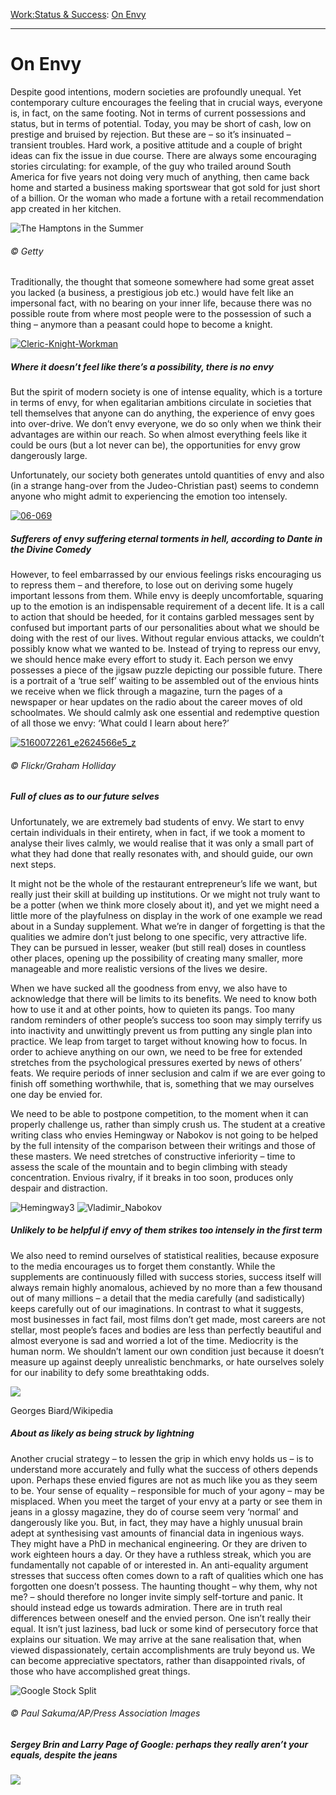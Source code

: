[Work:](https://www.theschooloflife.com/thebookoflife/category/work/)[Status & Success](https://www.theschooloflife.com/thebookoflife/category/work/status-and-success/): [On Envy](https://www.theschooloflife.com/thebookoflife/what-to-do-about-the-envy-were-all-quietly-dying-from-inside/)

* * *

# On Envy

Despite good intentions, modern societies are profoundly unequal. Yet contemporary culture encourages the feeling that in crucial ways, everyone is, in fact, on the same footing. Not in terms of current possessions and status, but in terms of potential. Today, you may be short of cash, low on prestige and bruised by rejection. But these are – so it’s insinuated – transient troubles. Hard work, a positive attitude and a couple of bright ideas can fix the issue in due course. There are always some encouraging stories circulating: for example, of the guy who trailed around South America for five years not doing very much of anything, then came back home and started a business making sportswear that got sold for just short of a billion. Or the woman who made a fortune with a retail recommendation app created in her kitchen.

![The Hamptons in the Summer](https://www.theschooloflife.com/thebookoflife/wp-content/uploads/2014/09/1603649-1.jpg)

###### © Getty

Traditionally, the thought that someone somewhere had some great asset you lacked (a business, a prestigious job etc.) would have felt like an impersonal fact, with no bearing on your inner life, because there was no possible route from where most people were to the possession of such a thing – anymore than a peasant could hope to become a knight.

[![Cleric-Knight-Workman](https://www.theschooloflife.com/thebookoflife/wp-content/uploads/2014/10/Cleric-Knight-Workman1.jpg)](http://www.thebookoflife.org/wp-content/uploads/2014/10/Cleric-Knight-Workman1.jpg)

##### Where it doesn’t feel like there’s a possibility, there is no envy

But the spirit of modern society is one of intense equality, which is a torture in terms of envy, for when egalitarian ambitions circulate in societies that tell themselves that anyone can do anything, the experience of envy goes into over-drive. We don’t envy everyone, we do so only when we think their advantages are within our reach. So when almost everything feels like it could be ours (but a lot never can be), the opportunities for envy grow dangerously large.

Unfortunately, our society both generates untold quantities of envy and also (in a strange hang-over from the Judeo-Christian past) seems to condemn anyone who might admit to experiencing the emotion too intensely.

[![06-069](https://www.theschooloflife.com/thebookoflife/wp-content/uploads/2014/10/06-069.jpg)](http://www.thebookoflife.org/wp-content/uploads/2014/10/06-069.jpg)

##### Sufferers of envy suffering eternal torments in hell, according to Dante in the Divine Comedy

However, to feel embarrassed by our envious feelings risks encouraging us to repress them – and therefore, to lose out on deriving some hugely important lessons from them. While envy is deeply uncomfortable, squaring up to the emotion is an indispensable requirement of a decent life. It is a call to action that should be heeded, for it contains garbled messages sent by confused but important parts of our personalities about what we should be doing with the rest of our lives. Without regular envious attacks, we couldn’t possibly know what we wanted to be. Instead of trying to repress our envy, we should hence make every effort to study it. Each person we envy possesses a piece of the jigsaw puzzle depicting our possible future. There is a portrait of a ‘true self’ waiting to be assembled out of the envious hints we receive when we flick through a magazine, turn the pages of a newspaper or hear updates on the radio about the career moves of old schoolmates. We should calmly ask one essential and redemptive question of all those we envy: ‘What could I learn about here?’

[![5160072261_e2624566e5_z](https://www.theschooloflife.com/thebookoflife/wp-content/uploads/2014/10/5160072261_e2624566e5_z.jpg)](http://www.thebookoflife.org/wp-content/uploads/2014/10/5160072261_e2624566e5_z.jpg)

###### © Flickr/Graham Holliday

##### Full of clues as to our future selves

Unfortunately, we are extremely bad students of envy. We start to envy certain individuals in their entirety, when in fact, if we took a moment to analyse their lives calmly, we would realise that it was only a small part of what they had done that really resonates with, and should guide, our own next steps.

It might not be the whole of the restaurant entrepreneur’s life we want, but really just their skill at building up institutions. Or we might not truly want to be a potter (when we think more closely about it), and yet we might need a little more of the playfulness on display in the work of one example we read about in a Sunday supplement. What we’re in danger of forgetting is that the qualities we admire don’t just belong to one specific, very attractive life. They can be pursued in lesser, weaker (but still real) doses in countless other places, opening up the possibility of creating many smaller, more manageable and more realistic versions of the lives we desire.

When we have sucked all the goodness from envy, we also have to acknowledge that there will be limits to its benefits. We need to know both how to use it and at other points, how to quieten its pangs. Too many random reminders of other people’s success too soon may simply terrify us into inactivity and unwittingly prevent us from putting any single plan into practice. We leap from target to target without knowing how to focus. In order to achieve anything on our own, we need to be free for extended stretches from the psychological pressures exerted by news of others’ feats. We require periods of inner seclusion and calm if we are ever going to finish off something worthwhile, that is, something that we may ourselves one day be envied for.

We need to be able to postpone competition, to the moment when it can properly challenge us, rather than simply crush us. The student at a creative writing class who envies Hemingway or Nabokov is not going to be helped by the full intensity of the comparison between their writings and those of these masters. We need stretches of constructive inferiority – time to assess the scale of the mountain and to begin climbing with steady concentration. Envious rivalry, if it breaks in too soon, produces only despair and distraction.

![Hemingway3](https://www.theschooloflife.com/thebookoflife/wp-content/uploads/2014/09/Hemingway3.jpg) ![Vladimir_Nabokov](https://www.theschooloflife.com/thebookoflife/wp-content/uploads/2014/09/Vladimir_Nabokov.jpg)

##### Unlikely to be helpful if envy of them strikes too intensely in the first term

We also need to remind ourselves of statistical realities, because exposure to the media encourages us to forget them constantly. While the supplements are continuously filled with success stories, success itself will always remain highly anomalous, achieved by no more than a few thousand out of many millions – a detail that the media carefully (and sadistically) keeps carefully out of our imaginations. In contrast to what it suggests, most businesses in fact fail, most films don’t get made, most careers are not stellar, most people’s faces and bodies are less than perfectly beautiful and almost everyone is sad and worried a lot of the time. Mediocrity is the human norm. We shouldn’t lament our own condition just because it doesn’t measure up against deeply unrealistic benchmarks, or hate ourselves solely for our inability to defy some breathtaking odds.

 ![](https://www.theschooloflife.com/thebookoflife/wp-content/uploads/2014/10/Angelina_Jolie_Brad_Pitt_Cannes.jpg)

Georges Biard/Wikipedia

##### About as likely as being struck by lightning

Another crucial strategy – to lessen the grip in which envy holds us – is to understand more accurately and fully what the success of others depends upon. Perhaps these envied figures are not as much like you as they seem to be. Your sense of equality – responsible for much of your agony – may be misplaced. When you meet the target of your envy at a party or see them in jeans in a glossy magazine, they do of course seem very ‘normal’ and dangerously like you. But, in fact, they may have a highly unusual brain adept at synthesising vast amounts of financial data in ingenious ways. They might have a PhD in mechanical engineering. Or they are driven to work eighteen hours a day. Or they have a ruthless streak, which you are fundamentally not capable of or interested in. An anti-equality argument stresses that success often comes down to a raft of qualities which one has forgotten one doesn’t possess. The haunting thought – why them, why not me? – should therefore no longer invite simply self-torture and panic. It should instead edge us towards admiration. There are in truth real differences between oneself and the envied person. One isn’t really their equal. It isn’t just laziness, bad luck or some kind of persecutory force that explains our situation. We may arrive at the sane realisation that, when viewed dispassionately, certain accomplishments are truly beyond us. We can become appreciative spectators, rather than disappointed rivals, of those who have accomplished great things.

![Google Stock Split](https://www.theschooloflife.com/thebookoflife/wp-content/uploads/2014/09/PA-16835008.jpg)

###### © Paul Sakuma/AP/Press Association Images

##### Sergey Brin and Larry Page of Google: perhaps they really aren’t your equals, despite the jeans

[![](https://img.youtube.com/vi/oVzEtg5Qil4/0.jpg)](https://www.youtube.com/embed/oVzEtg5Qil4 '')
